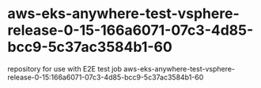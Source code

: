 # aws-eks-anywhere-test-vsphere-release-0-15-166a6071-07c3-4d85-bcc9-5c37ac3584b1-60
repository for use with E2E test job aws-eks-anywhere-test-vsphere-release-0-15:166a6071-07c3-4d85-bcc9-5c37ac3584b1-60
